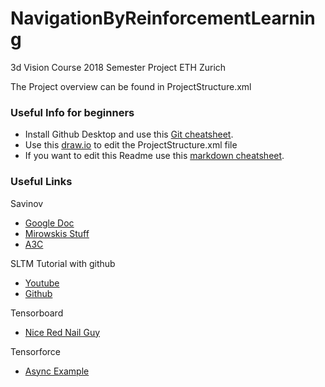 
# NavigationByReinforcementLearning
3d Vision Course 2018 Semester Project ETH Zurich

The Project overview can be found in ProjectStructure.xml

### Useful Info for beginners
* Install Github Desktop and use this [Git cheatsheet](https://services.github.com/on-demand/downloads/github-git-cheat-sheet.pdf).
* Use this [draw.io](https://www.draw.io/#Hbuffv%2FNavigationByReinforcementLearning%2Fmaster%2FProjectStructure.xml) to edit the ProjectStructure.xml file
* If you want to edit this Readme use this [markdown cheatsheet](https://github.com/adam-p/markdown-here/wiki/Markdown-Cheatsheet).

### Useful Links
Savinov
* [Google Doc](https://docs.google.com/document/d/1NbX_4TDONXgPzOR2Dteq9g_e4Lln3jjzdjTNyAiJDWM/edit)
* [Mirowskis Stuff](https://arxiv.org/pdf/1611.03673.pdf)
* [A3C](https://arxiv.org/pdf/1602.01783.pdf)

SLTM Tutorial with github
* [Youtube](https://www.youtube.com/watch?v=l4X-kZjl1gs)
* [Github](https://github.com/nicholaslocascio/bcs-lstm)

 Tensorboard
* [Nice Red Nail Guy](https://www.tensorflow.org/programmers_guide/summaries_and_tensorboard)

Tensorforce
* [Async Example](https://github.com/reinforceio/tensorforce/blob/master/examples/openai_gym_async.py) 
